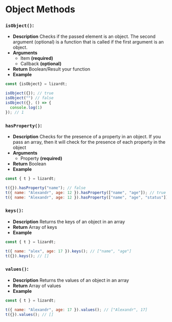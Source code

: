 # Object Methods

### ```isObject()```:
- **Description**
Сhecks if the passed element is an object. The second argument (optional) is a function that is called if the first argument is an object.
- **Arguments**
  - Item **(required)**
  - Callback **(optional)**
- **Return**
Boolean/Result your function
- **Example**
```Javascript
const {isObject} = lizardt;

isObject({}); // true
isObject("") // false
isObject({}, () => {
  console.log(1)
}); // 1
```

### ```hasProperty()```:
- **Description**
Checks for the presence of a property in an object. If you pass an array, then it will check for the presence of each property in the object
- **Arguments**
  - Property **(required)**
- **Return**
Boolean
- **Example**
```Javascript
const { t } = lizardt;

t({}).hasProperty("name"); // false
t({ name: "Alexandr", age: 12 }).hasProperty(["name", "age"]); // true
t({ name: "Alexandr", age: 12 }).hasProperty(["name", "age", "status"]); // false
```

### ```keys()```:
- **Description**
Returns the keys of an object in an array
- **Return**
Array of keys
- **Example**
```Javascript
const { t } = lizardt;

t({ name: "alex", age: 17 }).keys(); // ["name", "age"]
t({}).keys(); // []
```

### ```values()```:
- **Description**
Returns the values of an object in an array
- **Return**
Array of values
- **Example**
```Javascript
const { t } = lizardt;

t({ name: "Alexandr", age: 17 }).values(); // ["Alexandr", 17]
t({}).values(); // []
```